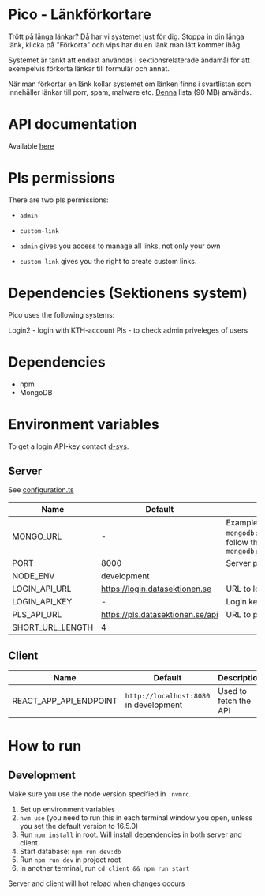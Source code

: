# Pico - Länkförkortare
Trött på långa länkar? Då har vi systemet just för dig. Stoppa in din långa länk, klicka på "Förkorta" och vips har du en länk man lätt kommer ihåg.

Systemet är tänkt att endast användas i sektionsrelaterade ändamål för att exempelvis förkorta länkar till formulär och annat.

När man förkortar en länk kollar systemet om länken finns i svartlistan som innehåller länkar till porr, spam, malware etc. [Denna](https://github.com/blocklistproject/Lists/blob/master/everything.txt) lista (90 MB) används.

# API documentation
Available [here](https://duckumentation.datasektionen.se/pico)

# Pls permissions
There are two pls permissions:
- `admin`
- `custom-link`

- `admin` gives you access to manage all links, not only your own
- `custom-link` gives you the right to create custom links.

# Dependencies (Sektionens system)
Pico uses the following systems:

Login2 - login with KTH-account
Pls - to check admin priveleges of users

# Dependencies
- npm
- MongoDB

# Environment variables

To get a login API-key contact <a href="mailto:d-sys@datasektionen.se">d-sys</a>.

## Server
See [configuration.ts](configuration.ts)

| Name                      | Default                                   | Description                                               |
| ------------------------- | ----------------------------------------- | --------------------------------------------------------- |
| MONGO_URL                 | -                                         | Example: `mongodb://localhost:27017/pico`, follow the schema: `mongodb://HOST:PORT/DB_NAME`                                                          |
| PORT                      | 8000                                      | Server port                                               |
| NODE_ENV                  | development                               |                                                           |
| LOGIN_API_URL             | https://login.datasektionen.se            | URL to login                                              |
| LOGIN_API_KEY             | -                                         | Login key                                                 |
| PLS_API_URL               | https://pls.datasektionen.se/api          | URL to pls api                                            |
| SHORT_URL_LENGTH          | 4                                         |                                                           |

## Client

| Name                      | Default                                   | Description                                               |
| ------------------------- | ----------------------------------------- | --------------------------------------------------------- |
| REACT_APP_API_ENDPOINT    | `http://localhost:8080` in development    | Used to fetch the API                                     |

# How to run
## Development
Make sure you use the node version specified in `.nvmrc`.

1. Set up environment variables
1. `nvm use` (you need to run this in each terminal window you open, unless you set the default version to 16.5.0)
1. Run `npm install` in root. Will install dependencies in both server and client.
1. Start database: `npm run dev:db`
1. Run `npm run dev` in project root
1. In another terminal, run `cd client && npm run start`

Server and client will hot reload when changes occurs
